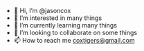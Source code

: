 - 👋 Hi, I’m @jasoncox
- 👀 I’m interested in many things
- 🌱 I’m currently learning many things
- 💞️ I’m looking to collaborate on some things
- 📫 How to reach me coxtigers@gmail.com

<!---
jasoncox71/jasoncox71 is a ✨ special ✨ repository because its `README.md` (this file) appears on your GitHub profile.
You can click the Preview link to take a look at your changes.
--->
